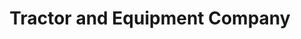 ---
title: "Tractor and Equipment Company"
url: /macon/tractor-and-equipment-company/
shop: outdoor
---